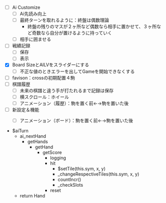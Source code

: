 
- [ ] Ai Customize
	- [ ] Ai先読み向上
	- [ ] 最終ターンを取れるように：終盤は偶数理論
		- 終盤の残りのマスが２ヶ所など偶数なら相手に置かせて、３ヶ所など奇数なら自分が置けるように持っていく
	- [ ] 相手に囲ませる
- [ ] 戦績記録
	- [ ] 保存
	- [ ] 表示
- [x] Board SizeとAILVをスライダーにする
	- [ ] 不正な値のときエラーを出してGameを開始できなくする
- [ ] favison：crossの初期配置４駒
- [ ] 棋譜履歴
	- [ ] 未来の棋譜と違う手が打たれるまで記録は保存
	- [ ] 横スクロール：ホイール
	- [ ] アニメーション（履歴）：駒を置く前←→駒を置いた後
- [ ] 新設定＆機能
	- [ ] アニメーション（ボード）：駒を置く前←→駒を置いた後


- $aiTurn
	- ai_nextHand
		- getHands
			- getHand
				- getScore
					- logging
					- hit
						- $setTile(this.sym, x, y)
						- _changeRespectiveTiles(this.sym, x, y)
						- countIncr()
						- _checkSlots
					- reset
	- return Hand
